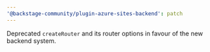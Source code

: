 ```yaml
---
'@backstage-community/plugin-azure-sites-backend': patch
---
```


Deprecated `createRouter` and its router options in favour of the new backend system.
